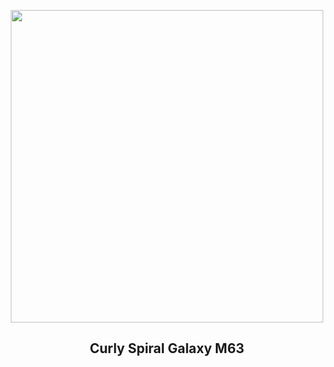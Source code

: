 
<p align="center"><img src="https://apod.nasa.gov/apod/image/2305/m63_1024.jpg" width="500" height="500"></p>
<h2 align="center"> Curly Spiral Galaxy M63 </h2>
